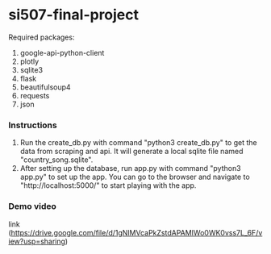 # si507-final-project
Required packages: 
1. google-api-python-client
2. plotly
3. sqlite3
4. flask
5. beautifulsoup4
6. requests
7. json

### Instructions
1. Run the create_db.py with command "python3 create_db.py" to get the data from scraping and api. It will generate a local sqlite file named "country_song.sqlite".
2. After setting up the database, run app.py with command "python3 app.py" to set up the app. You can go to the browser and navigate to "http://localhost:5000/" to start playing with the app.


### Demo video
link (https://drive.google.com/file/d/1gNlMVcaPkZstdAPAMIWo0WK0vss7L_6F/view?usp=sharing)